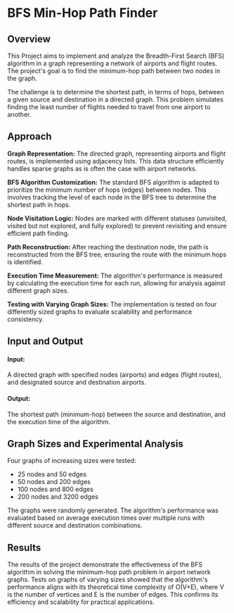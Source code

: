 # BFS Min-Hop Path Finder

## Overview

This Project aims to implement and analyze the Breadth-First Search (BFS) algorithm in a graph representing a network of airports and flight routes. The project's goal is to find the minimum-hop path between two nodes in the graph.

The challenge is to determine the shortest path, in terms of hops, between a given source and destination in a directed graph. This problem simulates finding the least number of flights needed to travel from one airport to another.

## Approach

**Graph Representation:** The directed graph, representing airports and flight routes, is implemented using adjacency lists. This data structure efficiently handles sparse graphs as is often the case with airport networks.

**BFS Algorithm Customization:** The standard BFS algorithm is adapted to prioritize the minimum number of hops (edges) between nodes. This involves tracking the level of each node in the BFS tree to determine the shortest path in hops.

**Node Visitation Logic:** Nodes are marked with different statuses (unvisited, visited but not explored, and fully explored) to prevent revisiting and ensure efficient path finding.

**Path Reconstruction:** After reaching the destination node, the path is reconstructed from the BFS tree, ensuring the route with the minimum hops is identified.

**Execution Time Measurement:** The algorithm's performance is measured by calculating the execution time for each run, allowing for analysis against different graph sizes.

**Testing with Varying Graph Sizes:** The implementation is tested on four differently sized graphs to evaluate scalability and performance consistency.

## Input and Output

#### Input: 

A directed graph with specified nodes (airports) and edges (flight routes), and designated source and destination airports.
#### Output: 

The shortest path (minimum-hop) between the source and destination, and the execution time of the algorithm.

## Graph Sizes and Experimental Analysis

Four graphs of increasing sizes were tested:

- 25 nodes and 50 edges
- 50 nodes and 200 edges
- 100 nodes and 800 edges
- 200 nodes and 3200 edges
  
The graphs were randomly generated. The algorithm's performance was evaluated based on average execution times over multiple runs with different source and destination combinations.

## Results

The results of the project demonstrate the effectiveness of the BFS algorithm in solving the minimum-hop path problem in airport network graphs. Tests on graphs of varying sizes showed that the algorithm's performance aligns with its theoretical time complexity of O(V+E), where V is the number of vertices and E is the number of edges. This confirms its efficiency and scalability for practical applications.

